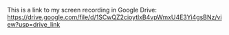 This is a link to my screen recording in Google Drive: https://drive.google.com/file/d/1SCwQZ2cioytlxB4vpWmxU4E3Yi4gsBNz/view?usp=drive_link
